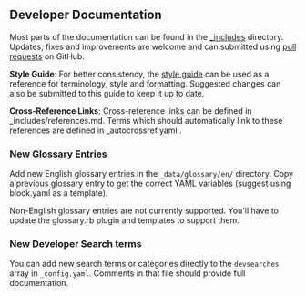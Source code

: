 ## Developer Documentation

Most parts of the documentation can be found in the
[_includes](https://github.com/dash-docs/dash-docs/tree/master/_includes)
directory. Updates, fixes and improvements are welcome and can submitted using
[pull requests](#working-with-github) on GitHub.

<!--
**Mailing List**: General discussions can take place on the
[mailing list](https://groups.google.com/forum/#!forum/bitcoin-documentation).

**TODO List**: New content and suggestions for improvements can be submitted
to the [TODO
list](https://github.com/bitcoin-dot-org/bitcoin.org/wiki/Documentation-TODO).
You are also welcome if you want to assign yourself to any task.
-->

**Style Guide**: For better consistency, the [style
guide](https://github.com/bitcoin-dot-org/bitcoin.org/wiki/Documentation-Style-Guide)
can be used as a reference for terminology, style and formatting. Suggested
changes
can also be submitted to this guide to keep it up to date.

**Cross-Reference Links**: Cross-reference links can be defined in
_includes/references.md. Terms which should automatically link to these
references are defined in _autocrossref.yaml .

### New Glossary Entries

Add new English glossary entries in the `_data/glossary/en/` directory.
Copy a previous glossary entry to get the correct YAML variables
(suggest using block.yaml as a template).

Non-English glossary entries are not currently supported.  You'll have
to update the glossary.rb plugin and templates to support them.

### New Developer Search terms

You can add new search terms or categories directly to the `devsearches`
array in `_config.yaml`.  Comments in that file should provide full
documentation.
